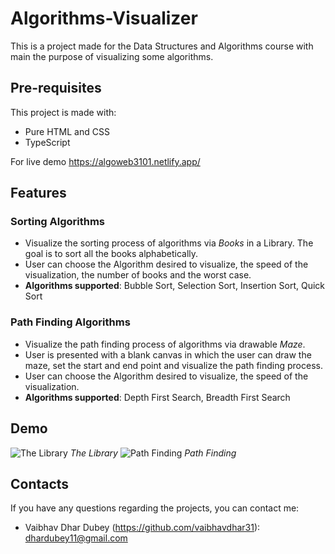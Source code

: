 # Algorithms-Visualizer
This is a project made for the Data Structures and Algorithms course with main the purpose of visualizing some algorithms.

## Pre-requisites
This project is made with:
+ Pure HTML and CSS
+ TypeScript

For live demo <https://algoweb3101.netlify.app/> 

## Features
### Sorting Algorithms
+ Visualize the sorting process of algorithms via *Books* in a Library. The goal is to sort all the books alphabetically.
+ User can choose the Algorithm desired to visualize, the speed of the visualization, the number of books and the worst case.
+ **Algorithms supported**: Bubble Sort, Selection Sort, Insertion Sort, Quick Sort
### Path Finding Algorithms
+ Visualize the path finding process of algorithms via drawable *Maze*.
+ User is presented with a blank canvas in which the user can draw the maze, set the start and end point and visualize the path finding process.
+ User can choose the Algorithm desired to visualize, the speed of the visualization.
+ **Algorithms supported**: Depth First Search, Breadth First Search

## Demo
![The Library](https://imgur.com/C3tMUqv.png)
*The Library*
![Path Finding](https://imgur.com/m0nlZtu.png)
*Path Finding*

## Contacts
If you have any questions regarding the projects, you can contact me:
+ Vaibhav Dhar Dubey (https://github.com/vaibhavdhar31): dhardubey11@gmail.com

